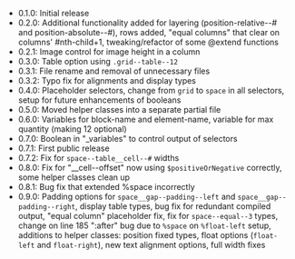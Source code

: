 + 0.1.0: Initial release
+ 0.2.0: Additional functionality added for layering (position-relative--# and position-absolute--#), rows added, "equal columns" that clear on columns' #nth-child+1, tweaking/refactor of some @extend functions
+ 0.2.1: Image control for image height in a column
+ 0.3.0: Table option using `.grid--table--12`
+ 0.3.1: File rename and removal of unnecessary files
+ 0.3.2: Typo fix for alignments and display types
+ 0.4.0: Placeholder selectors, change from `grid` to `space` in all selectors, setup for future enhancements of booleans
+ 0.5.0: Moved helper classes into a separate partial file
+ 0.6.0: Variables for block-name and element-name, variable for max quantity (making 12 optional)
+ 0.7.0: Boolean in "_variables" to control output of selectors
+ 0.7.1: First public release
+ 0.7.2: Fix for `space--table__cell--#` widths
+ 0.8.0: Fix for "__cell--offset" now using `$positiveOrNegative` correctly, some helper classes clean up
+ 0.8.1: Bug fix that extended %space incorrectly
+ 0.9.0: Padding options for `space__gap--padding--left` and `space__gap--padding--right`, display table types, bug fix for redundant compiled output, "equal column" placeholder fix, fix for `space--equal--3` types, change on line 185 ":after" bug due to `%space` on `%float-left` setup, additions to helper classes: position fixed types, float options (`float-left` and `float-right`), new text alignment options, full width fixes


